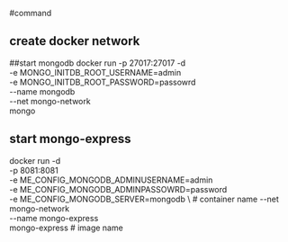 #command 

## create docker network 


##start mongodb 
docker run -p 27017:27017 -d \
-e MONGO_INITDB_ROOT_USERNAME=admin \
-e MONGO_INITDB_ROOT_PASSWORD=passowrd \
--name mongodb \
--net  mongo-network \
 mongo 

 ## start mongo-express 
 docker run -d \
-p 8081:8081 \
-e ME_CONFIG_MONGODB_ADMINUSERNAME=admin \
-e ME_CONFIG_MONGODB_ADMINPASSOWRD=password \
-e ME_CONFIG_MONGODB_SERVER=mongodb \   # container name 
--net mongo-network \
--name mongo-express \
mongo-express   # image name